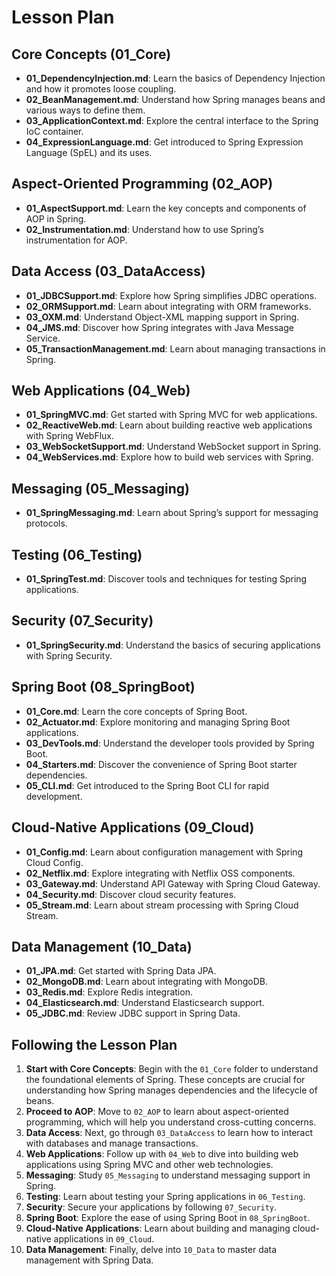 # Lesson Plan

## Core Concepts (01_Core)

- **01_DependencyInjection.md**: Learn the basics of Dependency Injection and how it promotes loose coupling.
- **02_BeanManagement.md**: Understand how Spring manages beans and various ways to define them.
- **03_ApplicationContext.md**: Explore the central interface to the Spring IoC container.
- **04_ExpressionLanguage.md**: Get introduced to Spring Expression Language (SpEL) and its uses.

## Aspect-Oriented Programming (02_AOP)

- **01_AspectSupport.md**: Learn the key concepts and components of AOP in Spring.
- **02_Instrumentation.md**: Understand how to use Spring’s instrumentation for AOP.

## Data Access (03_DataAccess)

- **01_JDBCSupport.md**: Explore how Spring simplifies JDBC operations.
- **02_ORMSupport.md**: Learn about integrating with ORM frameworks.
- **03_OXM.md**: Understand Object-XML mapping support in Spring.
- **04_JMS.md**: Discover how Spring integrates with Java Message Service.
- **05_TransactionManagement.md**: Learn about managing transactions in Spring.

## Web Applications (04_Web)

- **01_SpringMVC.md**: Get started with Spring MVC for web applications.
- **02_ReactiveWeb.md**: Learn about building reactive web applications with Spring WebFlux.
- **03_WebSocketSupport.md**: Understand WebSocket support in Spring.
- **04_WebServices.md**: Explore how to build web services with Spring.

## Messaging (05_Messaging)

- **01_SpringMessaging.md**: Learn about Spring’s support for messaging protocols.

## Testing (06_Testing)

- **01_SpringTest.md**: Discover tools and techniques for testing Spring applications.

## Security (07_Security)

- **01_SpringSecurity.md**: Understand the basics of securing applications with Spring Security.

## Spring Boot (08_SpringBoot)

- **01_Core.md**: Learn the core concepts of Spring Boot.
- **02_Actuator.md**: Explore monitoring and managing Spring Boot applications.
- **03_DevTools.md**: Understand the developer tools provided by Spring Boot.
- **04_Starters.md**: Discover the convenience of Spring Boot starter dependencies.
- **05_CLI.md**: Get introduced to the Spring Boot CLI for rapid development.

## Cloud-Native Applications (09_Cloud)

- **01_Config.md**: Learn about configuration management with Spring Cloud Config.
- **02_Netflix.md**: Explore integrating with Netflix OSS components.
- **03_Gateway.md**: Understand API Gateway with Spring Cloud Gateway.
- **04_Security.md**: Discover cloud security features.
- **05_Stream.md**: Learn about stream processing with Spring Cloud Stream.

## Data Management (10_Data)

- **01_JPA.md**: Get started with Spring Data JPA.
- **02_MongoDB.md**: Learn about integrating with MongoDB.
- **03_Redis.md**: Explore Redis integration.
- **04_Elasticsearch.md**: Understand Elasticsearch support.
- **05_JDBC.md**: Review JDBC support in Spring Data.

## Following the Lesson Plan

1. **Start with Core Concepts**: Begin with the `01_Core` folder to understand the foundational elements of Spring. These concepts are crucial for understanding how Spring manages dependencies and the lifecycle of beans.
2. **Proceed to AOP**: Move to `02_AOP` to learn about aspect-oriented programming, which will help you understand cross-cutting concerns.
3. **Data Access**: Next, go through `03_DataAccess` to learn how to interact with databases and manage transactions.
4. **Web Applications**: Follow up with `04_Web` to dive into building web applications using Spring MVC and other web technologies.
5. **Messaging**: Study `05_Messaging` to understand messaging support in Spring.
6. **Testing**: Learn about testing your Spring applications in `06_Testing`.
7. **Security**: Secure your applications by following `07_Security`.
8. **Spring Boot**: Explore the ease of using Spring Boot in `08_SpringBoot`.
9. **Cloud-Native Applications**: Learn about building and managing cloud-native applications in `09_Cloud`.
10. **Data Management**: Finally, delve into `10_Data` to master data management with Spring Data.
